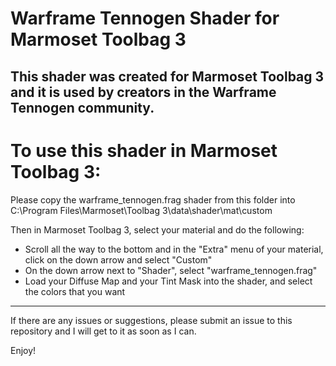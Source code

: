 # Warframe Tennogen Shader for Marmoset Toolbag 3

This shader was created for Marmoset Toolbag 3 and it is used by creators in the Warframe Tennogen community.
---

# To use this shader in Marmoset Toolbag 3:

Please copy the warframe_tennogen.frag shader from this folder into C:\Program Files\Marmoset\Toolbag 3\data\shader\mat\custom

Then in Marmoset Toolbag 3, select your material and do the following:

- Scroll all the way to the bottom and in the "Extra" menu of your material, click on the down arrow and select "Custom"
- On the down arrow next to "Shader", select "warframe_tennogen.frag"
- Load your Diffuse Map and your Tint Mask into the shader, and select the colors that you want
---

If there are any issues or suggestions, please submit an issue to this repository and I will get to it as soon as I can.

Enjoy!
